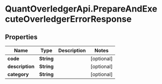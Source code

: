 # QuantOverledgerApi.PrepareAndExecuteOverledgerErrorResponse

## Properties

Name | Type | Description | Notes
------------ | ------------- | ------------- | -------------
**code** | **String** |  | [optional] 
**description** | **String** |  | [optional] 
**category** | **String** |  | [optional] 


